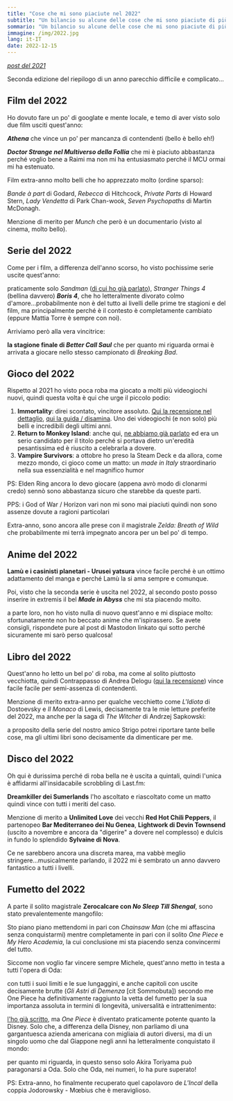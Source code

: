 ```yaml
---
title: "Cose che mi sono piaciute nel 2022"
subtitle: "Un bilancio su alcune delle cose che mi sono piaciute di più nel 2022"
sommario: "Un bilancio su alcune delle cose che mi sono piaciute di più nel 2022"
immagine: /img/2022.jpg
lang: it-IT
date: 2022-12-15
---
```


_[post del 2021](/posts/ita/2021-bilancio)_ 

Seconda edizione del riepilogo di un anno parecchio difficile e complicato...

## Film del 2022

Ho dovuto fare un po' di googlate e mente locale, e temo di aver visto solo due film usciti quest'anno:

**_Athena_** che vince un po' per mancanza di contendenti (bello è bello eh!)

**_Doctor Strange nel Multiverso della Follia_** che mi è piaciuto abbastanza perché voglio bene a Raimi ma non mi ha entusiasmato perché il MCU ormai mi ha estenuato.

Film extra-anno molto belli che ho apprezzato molto (ordine sparso): 

_Bande à part_ di Godard, _Rebecca_ di Hitchcock, _Private Parts_ di Howard Stern, _Lady Vendetta_ di Park Chan-wook, _Seven Psychopaths_ di Martin McDonagh.

Menzione di merito per _Munch_ che però è un documentario (visto al cinema, molto bello).

## Serie del 2022

Come per i film, a differenza dell'anno scorso, ho visto pochissime serie uscite quest'anno:

praticamente solo _Sandman_ ([di cui ho già parlato](/posts/ita/sandman-netflix-recensione)), _Stranger Things 4_ (bellina davvero) **_Boris 4_**, che ho letteralmente divorato colmo d'amore...probabilmente non è del tutto ai livelli delle prime tre stagioni e del film, ma principalmente perché è il contesto è completamente cambiato (eppure Mattia Torre è sempre con noi).

Arriviamo però alla vera vincitrice:

**la stagione finale di _Better Call Saul_** che per quanto mi riguarda ormai è arrivata a giocare nello stesso campionato di _Breaking Bad_.

## Gioco del 2022

Rispetto al 2021 ho visto poca roba ma giocato a molti più videogiochi nuovi, quindi questa volta è qui che urge il piccolo podio: 

1. **Immortality**: direi scontato, vincitore assoluto. [Qui la recensione nel dettaglio](/posts/ita/immortality-recensione-videogioco), [qui la guida / disamina](/posts/ita/immortality-spiegazione). Uno dei videogiochi (e non solo) più belli e incredibili degli ultimi anni. 
2. **Return to Monkey Island**: anche qui, [ne abbiamo già parlato](/posts/ita/return-to-monkey-island-recensione) ed era un serio candidato per il titolo perché si portava dietro un'eredità pesantissima ed è riuscito a celebrarla a dovere.
3. **Vampire Survivors**: a ottobre ho preso la Steam Deck e da allora, come mezzo mondo, ci gioco come un matto: un _made in Italy_ straordinario nella sua essenzialità e nel magnifico humor

PS: Elden Ring ancora lo devo giocare (appena avrò modo di clonarmi credo) sennò sono abbastanza sicuro che starebbe da queste parti. 

PPS: i God of War / Horizon vari non mi sono mai piaciuti quindi non sono assenze dovute a ragioni particolari

Extra-anno, sono ancora alle prese con il magistrale _Zelda: Breath of Wild_ che probabilmente mi terrà impegnato ancora per un bel po' di tempo.

## Anime del 2022

**Lamù e i casinisti planetari - Urusei yatsura** vince facile perché è un ottimo adattamento del manga e perché Lamù la si ama sempre e comunque.

Poi, visto che la seconda serie è uscita nel 2022, al secondo posto posso inserire in extremis il bel **_Made in Abyss_** che mi sta piacendo molto.

a parte loro, non ho visto nulla di nuovo quest'anno e mi dispiace molto: sfortunatamente non ho beccato anime che m'ispirassero. 
Se avete consigli, rispondete pure al post di Mastodon linkato qui sotto perché sicuramente mi sarò perso qualcosa!

## Libro del 2022

Quest'anno ho letto un bel po' di roba, ma come al solito piuttosto vecchiotta, quindi Contrappasso di Andrea Delogu ([qui la recensione](/posts/ita/andrea-delogu-contrappasso)) vince facile facile per semi-assenza di contendenti.

Menzione di merito extra-anno per qualche vecchietto come _L'Idiota_ di Dostoevsky e _Il Monaco_ di Lewis, decisamente tra le mie letture preferite del 2022, ma anche per la saga di _The Witcher_ di Andrzej Sapkowski: 

a proposito della serie del nostro amico Strigo potrei riportare tante belle cose, ma gli ultimi libri sono decisamente da dimenticare per me. 

## Disco del 2022

Oh qui è durissima perché di roba bella ne è uscita a quintali, quindi l'unica è affidarmi all'insidacabile scrobbling di Last.fm: 

**Dreamkiller dei Sumerlands** l'ho ascoltato e riascoltato come un matto quindi vince con tutti i meriti del caso.

Menzione di merito a **Unlimited Love** dei vecchi **Red Hot Chili Peppers**, il partenopeo **Bar Mediterraneo dei Nu Genea**, **Lightwork di Devin Townsend** (uscito a novembre e ancora da "digerire" a dovere nel complesso) e dulcis in fundo lo splendido **Sylvaine di Nova**.

Ce ne sarebbero ancora una discreta marea, ma vabbè meglio stringere...musicalmente parlando, il 2022 mi è sembrato un anno davvero fantastico a tutti i livelli.

## Fumetto del 2022

A parte il solito magistrale **Zerocalcare con _No Sleep Till Shengal_**, sono stato prevalentemente mangofilo:

Sto piano piano mettendomi in pari con _Chainsaw Man_ (che mi affascina senza conquistarmi) mentre completamente in pari con il solito _One Piece_ e _My Hero Academia_, la cui conclusione mi sta piacendo senza convincermi del tutto.

Siccome non voglio far vincere sempre Michele, quest'anno metto in testa a tutti l'opera di Oda: 

con tutti i suoi limiti e le sue lungaggini, e anche capitoli con uscite decisamente brutte (_Gli Astri di Demenza_ [cit Sommobuta]) secondo me One Piece ha definitivamente raggiunto la vetta del fumetto per la sua importanza assoluta in termini di longevità, universalità e intrattenimento: 

[l'ho già scritto](/posts/ita/one-piece), ma _One Piece_ è diventato praticamente potente quanto la Disney. Solo che, a differenza della Disney, non parliamo di una gargantuesca azienda americana con migliaia di autori diversi, ma di un singolo uomo che dal Giappone negli anni ha letteralmente conquistato il mondo: 

per quanto mi riguarda, in questo senso solo Akira Toriyama può paragonarsi a Oda. Solo che Oda, nei numeri, lo ha pure superato!

PS: Extra-anno, ho finalmente recuperato quel capolavoro de _L'Incal_ della coppia Jodorowsky - Mœbius che è meraviglioso.